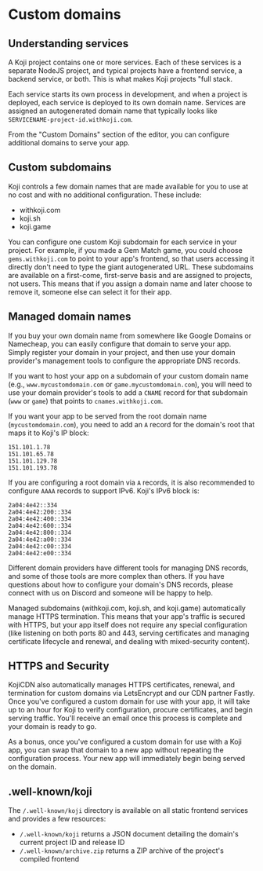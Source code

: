 # Custom domains

## Understanding services

A Koji project contains one or more services. Each of these services is a
separate NodeJS project, and typical projects have a frontend service, a 
backend service, or both. This is what makes Koji projects "full stack.

Each service starts its own process in development, and when a project is 
deployed, each service is deployed to its own domain name. Services are 
assigned an autogenerated domain name that typically looks like 
`SERVICENAME-project-id.withkoji.com`.

From the "Custom Domains" section of the editor, you can configure additional 
domains to serve your app.

## Custom subdomains

Koji controls a few domain names that are made available for you to use at no 
cost and with no additional configuration. These include:
- withkoji.com
- koji.sh
- koji.game

You can configure one custom Koji subdomain for each service in your project. 
For example, if you made a Gem Match game, you could choose `gems.withkoji.com` 
to point to your app's frontend, so that users accessing it directly don't need 
to type the giant autogenerated URL. These subdomains are available on a 
first-come, first-serve basis and are assigned to projects, not users. This 
means that if you assign a domain name and later choose to remove it, someone 
else can select it for their app.

## Managed domain names

If you buy your own domain name from somewhere like Google Domains or 
Namecheap, you can easily configure that domain to serve your app. Simply 
register your domain in your project, and then use your domain provider's 
management tools to configure the appropriate DNS records.

If you want to host your app on a subdomain of your custom domain name 
(e.g., `www.mycustomdomain.com` or `game.mycustomdomain.com`), you will need to 
use your domain provider's tools to add a `CNAME` record for that subdomain 
(`www` or `game`) that points to `cnames.withkoji.com`.

If you want your app to be served from the root domain name 
(`mycustomdomain.com`), you need to add an `A` record for the domain's root 
that maps it to Koji's IP block:
```
151.101.1.78
151.101.65.78
151.101.129.78
151.101.193.78
```

If you are configuring a root domain via `A` records, it is also recommended to 
configure `AAAA` records to support IPv6. Koji's IPv6 block is:
```
2a04:4e42::334
2a04:4e42:200::334
2a04:4e42:400::334
2a04:4e42:600::334
2a04:4e42:800::334
2a04:4e42:a00::334
2a04:4e42:c00::334
2a04:4e42:e00::334
```

Different domain providers have different tools for managing DNS records, and 
some of those tools are more complex than others. If you have questions about 
how to configure your domain's DNS records, please connect with us on Discord 
and someone will be happy to help.

Managed subdomains (withkoji.com, koji.sh, and koji.game) automatically manage 
HTTPS termination. This means that your app's traffic is secured with HTTPS, 
but your app itself does not require any special configuration (like listening 
on both ports 80 and 443, serving certificates and managing certificate 
lifecycle and renewal, and dealing with mixed-security content).

## HTTPS and Security

KojiCDN also automatically manages HTTPS certificates, renewal, and termination 
for custom domains via LetsEncrypt and our CDN partner Fastly. Once you've 
configured a custom domain for use with your app, it will take up to an hour 
for Koji to verify configuration, procure certificates, and begin serving 
traffic. You'll receive an email once this process is complete and your domain 
is ready to go.

As a bonus, once you've configured a custom domain for use with a Koji app, you 
can swap that domain to a new app without repeating the configuration process. 
Your new app will immediately begin being served on the domain.

## .well-known/koji

The `/.well-known/koji` directory is available on all static frontend services 
and provides a few resources:
- `/.well-known/koji` returns a JSON document detailing the domain's current project ID and release ID
- `/.well-known/archive.zip` returns a ZIP archive of the project's compiled frontend
